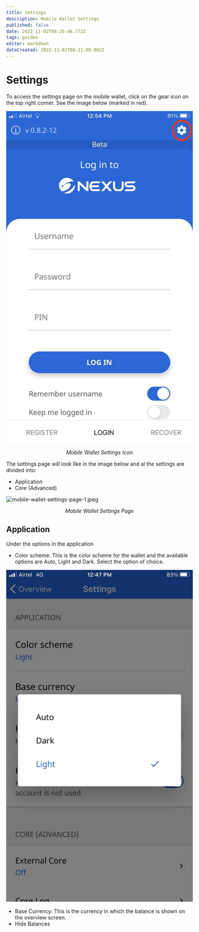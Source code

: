 ```yaml
---
title: Settings
description: Mobile Wallet Settings
published: false
date: 2022-11-02T08:25:46.772Z
tags: guides
editor: markdown
dateCreated: 2022-11-02T08:21:00.002Z
---
```


# Settings

To access the settings page on the mobile wallet, click on the gear icon on the top right corner. See the image below (marked in red).

![mobile-wallet-settings-icon.jpg](/mobile-wallet-settings-icon.jpg)<p align=center>*Mobile Wallet Settings Icon*</p>

The settings page will look like in the image below and al the settings are divided into:
-  Application
-  Core (Advanced)

![mobile-wallet-settings-page-1.jpeg](/mobile-wallet-settings-page-1.jpeg)<p align=center>*Mobile Wallet Settings Page*</p>

## Application
Under the options in the application
- Color scheme: This is the color scheme for the wallet and the available options are Auto, Light and Dark. Select the option of choice.

![mobile-wallet-color-scheme.jpeg](/mobile-wallet-color-scheme.jpeg)

- Base Currency: This is the currency in which the balance is shown on the overview screen.
- Hide Balances